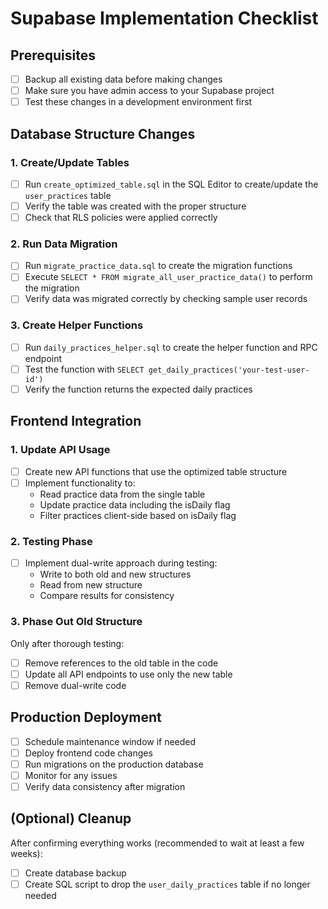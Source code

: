 # Supabase Implementation Checklist

## Prerequisites

- [ ] Backup all existing data before making changes
- [ ] Make sure you have admin access to your Supabase project
- [ ] Test these changes in a development environment first

## Database Structure Changes

### 1. Create/Update Tables

- [ ] Run `create_optimized_table.sql` in the SQL Editor to create/update the `user_practices` table
- [ ] Verify the table was created with the proper structure
- [ ] Check that RLS policies were applied correctly

### 2. Run Data Migration

- [ ] Run `migrate_practice_data.sql` to create the migration functions
- [ ] Execute `SELECT * FROM migrate_all_user_practice_data()` to perform the migration
- [ ] Verify data was migrated correctly by checking sample user records

### 3. Create Helper Functions

- [ ] Run `daily_practices_helper.sql` to create the helper function and RPC endpoint
- [ ] Test the function with `SELECT get_daily_practices('your-test-user-id')`
- [ ] Verify the function returns the expected daily practices

## Frontend Integration

### 1. Update API Usage

- [ ] Create new API functions that use the optimized table structure
- [ ] Implement functionality to:
  - Read practice data from the single table
  - Update practice data including the isDaily flag
  - Filter practices client-side based on isDaily flag

### 2. Testing Phase

- [ ] Implement dual-write approach during testing:
  - Write to both old and new structures
  - Read from new structure
  - Compare results for consistency

### 3. Phase Out Old Structure

Only after thorough testing:

- [ ] Remove references to the old table in the code
- [ ] Update all API endpoints to use only the new table
- [ ] Remove dual-write code

## Production Deployment

- [ ] Schedule maintenance window if needed
- [ ] Deploy frontend code changes
- [ ] Run migrations on the production database
- [ ] Monitor for any issues
- [ ] Verify data consistency after migration

## (Optional) Cleanup

After confirming everything works (recommended to wait at least a few weeks):

- [ ] Create database backup
- [ ] Create SQL script to drop the `user_daily_practices` table if no longer needed
